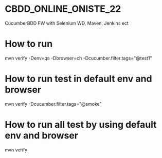 # CBDD_ONLINE_ONISTE_22
CucumberBDD FW with Selenium WD, Maven, Jenkins ect

# How to run

mvn verify -Denv=qa -Dbrowser=ch -Dcucumber.filter.tags="@test1"
# How to run test in default env and browser 
mvn verify -Dcucumber.filter.tags="@smoke"

# How to run all test by using default env and browser
mvn verify


